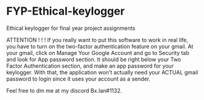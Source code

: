 # FYP-Ethical-keylogger
Ethical keylogger for final year project assignments

ATTENTION ! ! ! 
If you really want to put this software to work in real life, you have to turn on the two-factor authentication feature on your gmail. At your gmail, click on Manage Your Google Account and go to Security tab and look for App password section. It should be right below your Two Factor Authentication section, and make an app password for your keylogger. With that, the application won't actually need your ACTUAL gmail password to login since it uses your account as a sender.

Feel free to dm me at my discord Bx.Ian#1132.

